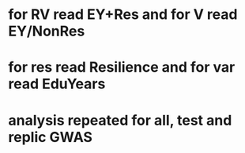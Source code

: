 
# for RV read EY+Res and for V read EY/NonRes
# for res read Resilience and for var read EduYears
# analysis repeated for all, test and replic GWAS 
